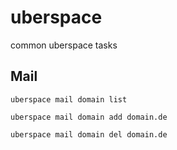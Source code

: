 # uberspace
common uberspace tasks

## Mail
`uberspace mail domain list`

`uberspace mail domain add domain.de`

`uberspace mail domain del domain.de`

